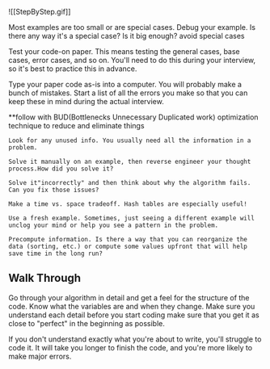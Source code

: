 ![[StepByStep.gif]]

Most examples are too small or are special cases. Debug your example. Is there any way it's a special case? Is it big enough? avoid special cases  

Test your code-on paper. This means testing the general cases, base cases, error cases, and so on. You'll need to do this during your interview, so it's best to practice this in advance.  

Type your paper code as-is into a computer. You will probably make a bunch of mistakes. Start a list of all the errors you make so that you can keep these in mind during the actual interview.  

**follow with BUD(Bottlenecks Unnecessary Duplicated work) optimization technique to reduce and eliminate things  

	Look for any unused info. You usually need all the information in a problem.  

	Solve it manually on an example, then reverse engineer your thought process.How did you solve it?  

	Solve it"incorrectly" and then think about why the algorithm fails. Can you fix those issues?  

	Make a time vs. space tradeoff. Hash tables are especially useful!  

	Use a fresh example. Sometimes, just seeing a different example will unclog your mind or help you see a pattern in the problem.  

	Precompute information. Is there a way that you can reorganize the data (sorting, etc.) or compute some values upfront that will help save time in the long run?  

## Walk Through  
Go through your algorithm in detail and get a feel for the structure of the code. Know what the variables are and when they change. Make sure you understand each detail before you start coding make sure that you get it as close to "perfect" in the beginning as possible.  

If you don't understand exactly what you're about to write, you'll struggle to code it. It will take you longer to finish the code, and you're more likely to make major errors.  


